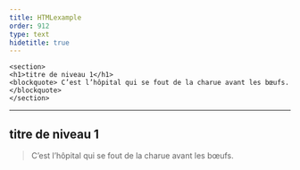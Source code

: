```yaml
---
title: HTMLexample
order: 912
type: text
hidetitle: true
---
```


```
<section>
<h1>titre de niveau 1</h1>
<blockquote> C’est l’hôpital qui se fout de la charue avant les bœufs.</blockquote>
</section>
```

---

<section>
<h1>titre de niveau 1</h1>
<blockquote> C’est l’hôpital qui se fout de la charue avant les bœufs.</blockquote>
</section>
